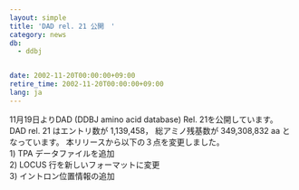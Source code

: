 ```yaml
---
layout: simple
title: 'DAD rel. 21 公開　'
category: news
db:
  - ddbj


date: 2002-11-20T00:00:00+09:00
retire_time: 2002-11-20T00:00:00+09:00
lang: ja
---
```


11月19日よりDAD (DDBJ amino acid database) Rel. 21を公開しています。 DAD rel. 21 はエントリ数が 1,139,458， 総アミノ残基数が 349,308,832 aa となっています。 本リリースから以下の３点を変更しました。<br>1) TPA データファイルを追加<br>2) LOCUS 行を新しいフォーマットに変更<br>3) イントロン位置情報の追加
